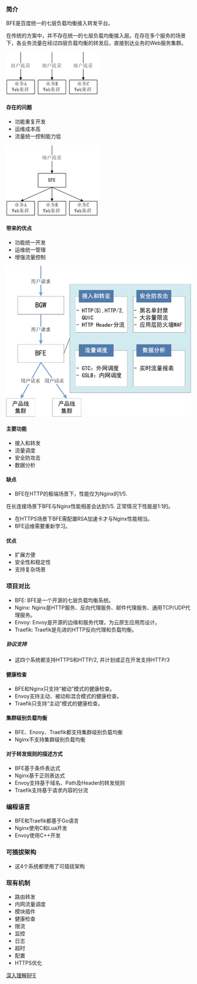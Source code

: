 ### 简介

BFE是百度统一的七层负载均衡接入转发平台。

在传统的方案中，并不存在统一的七层负载均衡接入层。在存在多个服务的场景下，各业务流量在经过四层负载均衡的转发后，直接到达业务的Web服务集群。

![](before_bfe_deploy.png)





#### 存在的问题

- 功能重复开发
- 运维成本高
-  流量统一控制能力低



![](after_bfe_deploy.png)

#### 带来的优点

- 功能统一开发
- 运维统一管理
- 增强流量控制

![](bfe_platform_feature.png)

#### 主要功能

- 接入和转发
- 流量调度
- 安全防攻击
- 数据分析

#### 缺点

- BFE在HTTP的极端场景下，性能仅为Nginx的1/5.

在长连接场景下BFE与Nginx性能相差会达到1/5. 正常情况下性能是1:1的。

- 在HTTPS场景下BFE需配置RSA加速卡才与Nginx性能相当。
- BFE运维需要重新学习。

#### 优点

- 扩展方便
- 安全性和稳定性
- 支持复杂场景

### 项目对比

- BFE: BFE是一个开源的七层负载均衡系统。
- Nginx: Nginx是HTTP服务、反向代理服务、邮件代理服务、通用TCP/UDP代理服务。
- Envoy: Envoy是开源的边缘和服务代理，为云原生应用而设计。
- Traefik: Traefik是先进的HTTP反向代理和负载均衡。

##### 协议支持

- 这四个系统都支持HTTPS和HTTP/2, 并计划或正在开发支持HTTP/3

#### 健康检查

- BFE和Nginx只支持“被动”模式的健康检查。
- Envoy支持主动、被动和混合模式的健康检查。
- Traefik只支持“主动”模式的健康检查。

#### 集群级别负载均衡

- BFE、Enovy、Traefik都支持集群级别负载均衡
- Nginx不支持集群级别负载均衡

#### 对于转发规则的描述方式

- BFE基于条件表达式
- Nginx基于正则表达式
- Envoy支持基于域名、Path及Header的转发规则
- Traefik支持基于请求内容的分流

### 编程语言

- BFE和Traefik都基于Go语言
- Nginx使用C和Lua开发
- Envoy使用C++开发

### 可插拔架构

- 这4个系统都使用了可插拔架构

### 现有机制

- 路由转发
- 内网流量调度
- 模块插件
- 健康检查
- 限流
- 监控
- 日志
- 超时
- 配置
- HTTPS优化

[深入理解BFE](https://github.com/baidu/bfe-book)





